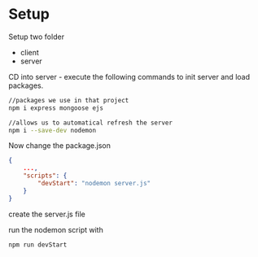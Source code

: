 # Setup

Setup two folder

* client
* server

CD into server - execute the following commands to init server and load packages.

``` bash
//packages we use in that project
npm i express mongoose ejs 

//allows us to automatical refresh the server 
npm i --save-dev nodemon
```

Now change the package.json

```json
{
    ...,
    "scripts": {
        "devStart": "nodemon server.js"
    }
}
```

create the server.js file

run the nodemon script with

``` bash
npm run devStart
```
